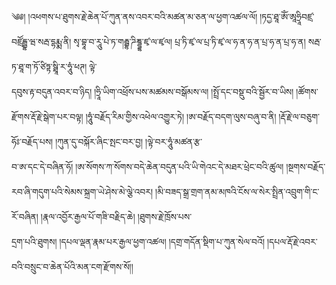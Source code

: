 ﻿  
༄༅། །འཕགས་པ་ཐུགས་རྗེ་ཆེན་པོ་ཀུན་ནས་འབར་བའི་མཚན་མ་ཅན་ལ་ཕྱག་འཚལ་ལོ། །ཏདྱ་ཐཱ་ཨོཾ་ཨཱཧྲཱིབཛྲ་བཛྲོདྦྷ་ཝ་སརྦ་དྷརྨྨ་ནི། སྭ་བྷཱ་བ་རཱུ་པེ་ཏ་གརྦྷ་ཌིཎྜྷ་ཛྭ་ལ་ཛྭལ། པྲ་ཏི་ཛྭ་ལ་པྲ་ཏི་ཛྭ་ལ་ཧ་ན་ཧ་ན་པྲ་ཧ་ན་པྲ་ཧ་ན། སརྦ་ཏ་ཐཱ་ག་ཏོ་ཙིཏྟ་སྠཱི་ར་ཧཱུཾ་ཕཊ། ལྟེ་  
དབུས་རྟ་བདུན་འབར་བ་ཉིད། །ཧྲཱི་ཡིག་འཕྲོས་པས་མཚམས་བསྒོམས་ལ། །སྤྲོ་དང་བསྡུ་བའི་སྦྱོར་བ་ཡིས། །ཚོགས་རྫོགས་རྡོ་རྗེ་སྒེག་པར་བལྟ། །ཧཱུཾ་བརྗོད་རིམ་གྱིས་འཕེལ་འགྱུར་ཏེ། །ཨ་བརྗོད་བདག་ལུས་བཞུ་བ་ནི། །རྡོ་རྗེ་ལ་བཅུག་ཧོཿ་བརྗོད་པས། །ཀུན་དུ་བསྐོར་ཞིང་སྤང་བར་བྱ། །ལྟེ་བར་ཧཱུཾ་མཚན་རྩ་  
བ་ཨ་དང་དེ་བཞིན་ཧོ། །ཨ་སོགས་ཀ་སོགས་བདེ་ཆེན་བདུན་པའི་ཡི་གེའང་དེ་མཐར་ཕྲེང་བའི་ཚུལ། །སྔགས་བརྗོད་རབ་ཞི་གདུག་པའི་སེམས་སྐྲག་ཡེ་ཤེས་མེ་ལྕེ་འབར། །མི་བཟད་སྒྲ་གྲག་ནམ་མཁའི་ངོས་ལ་སེར་སྤྲིན་འབྲུག་གི་ང་རོ་བཞིན། །རྣལ་འབྱོར་རྒྱལ་པོ་གཟི་བརྗིད་ཆེ། །ཐུགས་རྗེ་ཁྲོས་པས་  
དྲག་པའི་ཐུགས། །དཔལ་ལྡན་རྣམ་པར་རྒྱལ་ཕྱག་འཚལ། །དགྲ་གདོན་སྡིག་པ་ཀུན་སེལ་བའོ། །དཔལ་རྡོ་རྗེ་འབར་བའི་བསྲུང་བ་ཆེན་པོའི་མན་ངག་རྫོགས་སོ།།  
  
